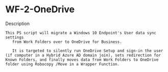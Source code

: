 # WF-2-OneDrive

Description 
	
	This PS script will migrate a Windows 10 Endpoint's User data sync settings
       from Work Folders over to OneDrive for Business.
       
       It is targeted to silently run OneDrive Setup and sign-in the user (if computer in a Hybrid Azure AD domain join), sets redirection for Known Folders, and finally moves data from Work Folders to OneDrive folder using Robocopy /Move in a Wrapper Function. 
       
